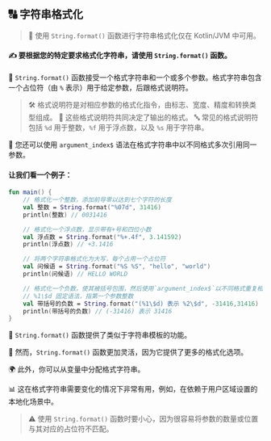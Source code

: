 ## 🔠 字符串格式化

> 🚫 使用 `String.format()` 函数进行字符串格式化仅在 Kotlin/JVM 中可用。

#### ✍️ 要根据您的特定要求格式化字符串，请使用 `String.format()` 函数。

🧵 `String.format()` 函数接受一个格式字符串和一个或多个参数。格式字符串包含一个占位符（由 `%` 表示）用于给定参数，后跟格式说明符。

> 🛠️ 格式说明符是对相应参数的格式化指令，由标志、宽度、精度和转换类型组成。
> 🔢 这些格式说明符共同决定了输出的格式。
> 🔤 常见的格式说明符包括 `%d` 用于整数，`%f` 用于浮点数，以及 `%s` 用于字符串。

🔁 您还可以使用 `argument_index$` 语法在格式字符串中以不同格式多次引用同一参数。




#### 让我们看一个例子：

```kotlin
fun main() {
    // 格式化一个整数，添加前导零以达到七个字符的长度
    val 整数 = String.format("%07d", 31416)
    println(整数) // 0031416

    // 格式化一个浮点数，显示带有+号和四位小数
    val 浮点数 = String.format("%+.4f", 3.141592)
    println(浮点数) // +3.1416

    // 将两个字符串格式化为大写，每个占用一个占位符
    val 问候语 = String.format("%S %S", "hello", "world")
    println(问候语) // HELLO WORLD

    // 格式化一个负数，使其被括号包围，然后使用`argument_index$`以不同格式重复相同的数字（不带括号）
    // %1\$d 固定语法，指第一个参数整数
    val 带括号的负数 = String.format("(%1\$d) 表示 %2\$d", -31416,31416)
    println(带括号的负数) // (-31416) 表示 31416
}
```


🔁 `String.format()` 函数提供了类似于字符串模板的功能。

🔧 然而，`String.format()` 函数更加灵活，因为它提供了更多的格式化选项。

🌍 此外，你可以从变量中分配格式字符串。

📊 这在格式字符串需要变化的情况下非常有用，例如，在依赖于用户区域设置的本地化场景中。

> ⚠️ 使用 `String.format()` 函数时要小心，因为很容易将参数的数量或位置与其对应的占位符不匹配。